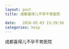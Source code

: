 ```yaml
--- 
layout: post 
title: 成都喜得儿不孕不育医院

date:   2016-05-03 13:39:56 
categories: hosp 
--- 
```

   
成都喜得儿不孕不育医院

